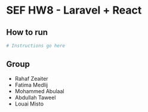 # SEF HW8 - Laravel + React

## How to run
``` sh
# Instructions go here

```

## Group
- Rahaf Zeaiter
- Fatima Medlij
- Mohammed Abulaal
- Abdullah Taweel
- Louai Misto
